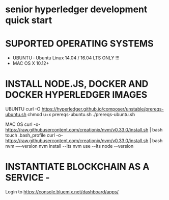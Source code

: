# senior hyperledger development quick start


# SUPORTED OPERATING SYSTEMS
- UBUNTU : Ubuntu Linux 14.04 / 16.04 LTS ONLY !!!
- MAC OS X 10.12+

# INSTALL NODE.JS, DOCKER AND DOCKER HYPERLEDGER IMAGES 

UBUNTU
    curl -O https://hyperledger.github.io/composer/unstable/prereqs-ubuntu.sh
    chmod u+x prereqs-ubuntu.sh
    ./prereqs-ubuntu.sh
    
MAC OS
    curl -o- https://raw.githubusercontent.com/creationix/nvm/v0.33.0/install.sh | bash
    touch .bash_profile
    curl -o- https://raw.githubusercontent.com/creationix/nvm/v0.33.0/install.sh | bash
    nvm —-version
    nvm install --lts
    nvm use --lts
    node --version
    
    
# INSTANTIATE BLOCKCHAIN AS A SERVICE -

Login to https://console.bluemix.net/dashboard/apps/
